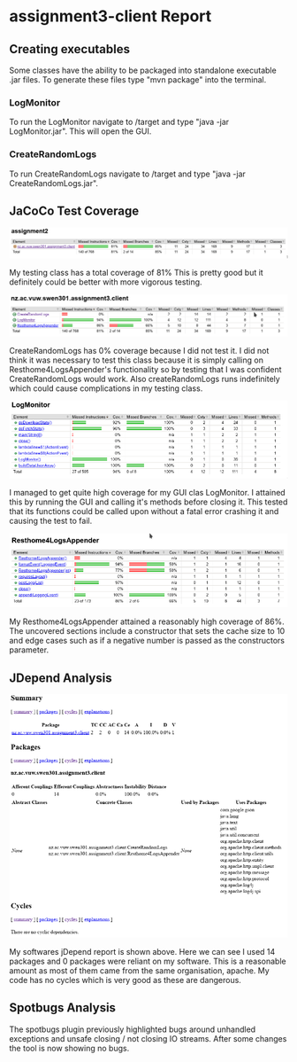 # assignment3-client Report

## Creating executables

Some classes have the ability to be packaged into standalone executable .jar files.
To generate these files type "mvn package" into the terminal.

### LogMonitor

To run the LogMonitor navigate to /target and type "java -jar LogMonitor.jar".
This will open the GUI.

### CreateRandomLogs

To run CreateRandomLogs navigate to /target and type "java -jar CreateRandomLogs.jar".

## JaCoCo Test Coverage

![Total Coverage](images/totalCoverage.png)

My testing class has a total coverage of 81% This is pretty good but it definitely could be better with more vigorous testing.

![Class Coverage](images/classCoverages.png)

CreateRandomLogs has 0% coverage because I did not test it. I did not think it was necessary to test this class
because it is simply calling on Resthome4LogsAppender's functionality so by testing that I was confident
CreateRandomLogs would work. Also createRandomLogs runs indefinitely which could cause complications in my testing class.


![LogMonitor Coverage](images/logMonitorCoverage.png)

I managed to get quite high coverage for my GUI clas LogMonitor. I attained this by running the GUI and calling it's methods
before closing it. This tested that its functions could be called upon without a fatal error crashing it and causing the
test to fail.

![Appender Coverage](images/appenderCoverage.png)

My Resthome4LogsAppender attained a reasonably high coverage of 86%. The uncovered sections include a constructor 
that sets the cache size to 10 and edge cases such as if a negative number is passed as the constructors parameter.
## JDepend Analysis

![Total Coverage](images/jDepend.png)

My softwares jDepend report is shown above. Here we can see I used 14 packages and 0 packages were reliant on my software.
This is a reasonable amount as most of them came from the same organisation, apache. My code has no cycles which is very
good as these are dangerous.

## Spotbugs Analysis

The spotbugs plugin previously highlighted bugs around unhandled exceptions
and unsafe closing / not closing IO streams. After some changes the tool is now showing no bugs.